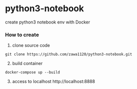 # python3-notebook
create python3 notebook env with Docker

### How to create
1. clone source code
```
git clone https://github.com/zawa1120/python3-notebook.git
```

2. build container
```
docker-compose up --build
```

3. access to localhost
http://localhost:8888

